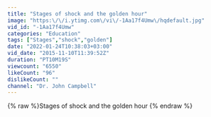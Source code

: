 ```yaml
---
title: "Stages of shock and the golden hour"
image: "https:\/\/i.ytimg.com\/vi\/-1Aa17f4Umw\/hqdefault.jpg"
vid_id: "-1Aa17f4Umw"
categories: "Education"
tags: ["Stages","shock","golden"]
date: "2022-01-24T10:38:03+03:00"
vid_date: "2015-11-10T11:39:52Z"
duration: "PT10M19S"
viewcount: "6550"
likeCount: "96"
dislikeCount: ""
channel: "Dr. John Campbell"
---
```

{% raw %}Stages of shock and the golden hour {% endraw %}
